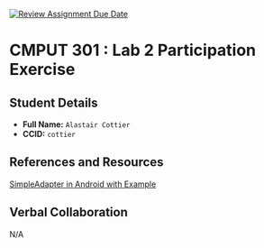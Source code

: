 [![Review Assignment Due Date](https://classroom.github.com/assets/deadline-readme-button-22041afd0340ce965d47ae6ef1cefeee28c7c493a6346c4f15d667ab976d596c.svg)](https://classroom.github.com/a/4btn9xaF)
# CMPUT 301 : Lab 2 Participation Exercise

## Student Details

- **Full Name:** `Alastair Cottier`
- **CCID:** `cottier`

## References and Resources

[SimpleAdapter in Android with Example](https://www.geeksforgeeks.org/simpleadapter-in-android-with-example/)

## Verbal Collaboration

N/A
